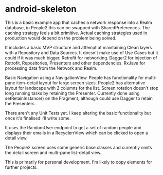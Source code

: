 # android-skeleton
This is a basic example app that caches a network response into a Realm database, in People2 this can be swapped with SharedPreferences. The caching strategy feels a bit primitive. Actual caching strategies used in production would depend on the problem being solved.

It includes a basic MVP structure and attempt at maintaining Clean layers with a Repository and Data Sources. It doesn't make use of Use Cases but it could if it was much bigger. Retrofit for networking. Dagger2 for injection of Retrofit, Repositories, Presenters and other dependencies. RxJava for processing data from the Network and Realm. 

Basic Navigation using a NavigationView. People has functionality for multi-pane item-detail layout for large screen sizes. People2 has alternative layout for landscape with 2 columns for the list. Screen rotation doesn't stop long running tasks by retaining the Presenter. Currently done using setRetainInstance() on the Fragment, although could use Dagger to retain the Presenters.

There aren't any Unit Tests yet. I keep altering the basic functionality but once it's finalised I'll write some.

It uses the RandomUser endpoint to get a set of random people and displays their emails in a RecyclerrView which can be clicked to open a detail view.

The People2 screen uses some generic base classes and currently omits the detail screen and multi-pane list-detail view.

This is primarily for personal development. I'm likely to copy elements for further projects.
